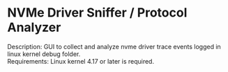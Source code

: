 # NVMe Driver Sniffer / Protocol Analyzer
Description:  GUI to collect and analyze nvme driver trace events logged in linux kernel debug folder. <br /> 
Requirements: Linux kernel 4.17 or later is required. <br />
